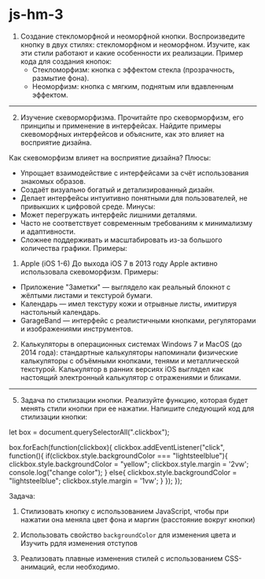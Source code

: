 # js-hm-3

1. Создание стекломорфной и неоморфной кнопки. Воспроизведите кнопку в двух стилях: стекломорфном и неоморфном. Изучите, как эти стили работают и какие особенности их реализации. Пример кода для создания кнопок:
   - Стекломорфизм: кнопка с эффектом стекла (прозрачность, размытие фона).
   - Неоморфизм: кнопка с мягким, поднятым или вдавленным эффектом.

---

2. Изучение скеворморфизма. Прочитайте про скеворморфизм, его принципы и применение в интерфейсах. Найдите примеры скевоморфных интерфейсов и объясните, как это влияет на восприятие дизайна.

Как скевоморфизм влияет на восприятие дизайна?
Плюсы:

- Упрощает взаимодействие с интерфейсами за счёт использования знакомых образов.
- Создаёт визуально богатый и детализированный дизайн.
- Делает интерфейсы интуитивно понятными для пользователей, не привыкших к цифровой среде.
  Минусы:
- Может перегружать интерфейс лишними деталями.
- Часто не соответствует современным требованиям к минимализму и адаптивности.
- Сложнее поддерживать и масштабировать из-за большого количества графики.
  Примеры:

1. Apple (iOS 1-6)
   До выхода iOS 7 в 2013 году Apple активно использовала скевоморфизм. Примеры:

- Приложение "Заметки" — выглядело как реальный блокнот с жёлтыми листами и текстурой бумаги.
- Календарь — имел текстуру кожи и отрывные листы, имитируя настольный календарь.
- GarageBand — интерфейс с реалистичными кнопками, регуляторами и изображениями инструментов.

2. Калькуляторы в операционных системах
   Windows 7 и MacOS (до 2014 года): стандартные калькуляторы напоминали физические калькуляторы с объёмными кнопками, тенями и металлической текстурой.
   Калькулятор в ранних версиях iOS выглядел как настоящий электронный калькулятор с отражениями и бликами.

---

5. Задача по стилизации кнопки. Реализуйте функцию, которая будет менять стили кнопки при ее нажатии. Напишите следующий код для стилизации кнопки:

let box = document.querySelectorAll(".clickbox");

box.forEach(function(clickbox){
clickbox.addEventListener("click", function(){
if(clickbox.style.backgroundColor === "lightsteelblue"){
clickbox.style.backgroundColor = "yellow";
clickbox.style.margin = '2vw';
console.log("change color");
}
else{
clickbox.style.backgroundColor = "lightsteelblue";
clickbox.style.margin = '1vw';
}
});
});

Задача:

1. Стилизовать кнопку с использованием JavaScript, чтобы при нажатии она меняла цвет фона и маргин (расстояние вокруг кнопки)

2. Использовать свойство `backgroundColor` для изменения цвета и Изучить рдля изменения отступов

3. Реализовать плавные изменения стилей с использованием CSS-анимаций, если необходимо.
